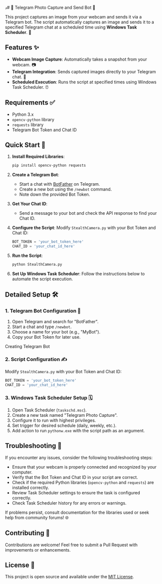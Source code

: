 د# 📸 Telegram Photo Capture and Send Bot 🤖

This project captures an image from your webcam and sends it via a Telegram bot. The script automatically captures an image and sends it to a specified Telegram chat at a scheduled time using **Windows Task Scheduler**. 🌟

## Features ✨

- **Webcam Image Capture**: Automatically takes a snapshot from your webcam. 📷
- **Telegram Integration**: Sends captured images directly to your Telegram chat. 💬
- **Scheduled Execution**: Runs the script at specified times using Windows Task Scheduler. ⏰

## Requirements ✅

- Python 3.x
- `opencv-python` library
- `requests` library
- Telegram Bot Token and Chat ID

## Quick Start 🚀

1. **Install Required Libraries**:
   ```bash
   pip install opencv-python requests
   ```

2. **Create a Telegram Bot**:
   - Start a chat with [BotFather](https://t.me/botfather) on Telegram.
   - Create a new bot using the `/newbot` command.
   - Note down the provided Bot Token.

3. **Get Your Chat ID**:
   - Send a message to your bot and check the API response to find your Chat ID.

4. **Configure the Script**:
   Modify `StealthCamera.py` with your Bot Token and Chat ID:
   ```python
   BOT_TOKEN = 'your_bot_token_here'
   CHAT_ID = 'your_chat_id_here'
   ```

5. **Run the Script**:
   ```bash
   python StealthCamera.py
   ```

6. **Set Up Windows Task Scheduler**:
   Follow the instructions below to automate the script execution.

## Detailed Setup 🛠️

### 1. Telegram Bot Configuration 🤖

1. Open Telegram and search for "BotFather".
2. Start a chat and type `/newbot`.
3. Choose a name for your bot (e.g., "MyBot").
4. Copy your Bot Token for later use.

Creating Telegram Bot

### 2. Script Configuration ✍️

Modify `StealthCamera.py` with your Bot Token and Chat ID:

```python
BOT_TOKEN = 'your_bot_token_here'
CHAT_ID = 'your_chat_id_here'
```

### 3. Windows Task Scheduler Setup 🗓️

1. Open Task Scheduler (`taskschd.msc`).
2. Create a new task named "Telegram Photo Capture".
3. Configure it to run with highest privileges.
4. Set trigger for desired schedule (daily, weekly, etc.).
5. Add action to run `pythonw.exe` with the script path as an argument.

## Troubleshooting 🔧

If you encounter any issues, consider the following troubleshooting steps:

- Ensure that your webcam is properly connected and recognized by your computer.
- Verify that the Bot Token and Chat ID in your script are correct.
- Check if the required Python libraries (`opencv-python` and `requests`) are installed correctly.
- Review Task Scheduler settings to ensure the task is configured correctly.
- Check Task Scheduler history for any errors or warnings.

If problems persist, consult documentation for the libraries used or seek help from community forums! 🌐

## Contributing 🤝

Contributions are welcome! Feel free to submit a Pull Request with improvements or enhancements.

## License 📄

This project is open source and available under the [MIT License](LICENSE).

